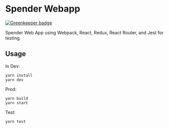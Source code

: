 # Spender Webapp

[![Greenkeeper badge](https://badges.greenkeeper.io/kristofferh/spender-webapp.svg?token=2ee6ccde0ec87cddbb149bd9d0e3362df448b716e9f34ac9e1ae70b37a01d259&ts=1515633855273)](https://greenkeeper.io/)

Spender Web App using Webpack, React, Redux, React Router, and Jest for testing.

## Usage

In Dev:
```
yarn install
yarn dev
```

Prod:
```
yarn build
yarn start
```

Test:
```
yarn test
```
